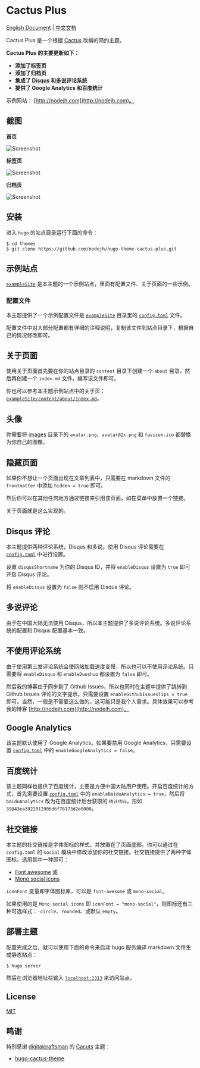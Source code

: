 # Cactus Plus


[English Document](https://github.com/nodejh/hugo-theme-cactus-plus/blob/master/README.md) | [中文文档](https://github.com/nodejh/hugo-theme-cactus-plus/blob/master/README_zh-cn.md)

Cactus Plus 是一个根据 [Cactus](https://github.com/digitalcraftsman/hugo-cactus-theme) 改编的简约主题。

**Cactus Plus 的主要更新如下：**

+ **添加了标签页**
+ **添加了归档页**
+ **集成了 [Disqus](https://disqus.com/) 和[多说](http://duoshuo.com/)评论系统**
+ **提供了 Google Analytics 和百度统计**

示例网站： [http://nodejh.com](http://nodejh.com)。


## 截图

**首页**

![Screenshot](https://github.com/nodejh/hugo-theme-cactus-plus/blob/master/images/screenshot.png)

**标签页**

![Screenshot](https://github.com/nodejh/hugo-theme-cactus-plus/blob/master/images/tags.png)

**归档页**

![Screenshot](https://github.com/nodejh/hugo-theme-cactus-plus/blob/master/images/archive.png)

## 安装

进入 `hugo` 的站点目录运行下面的命令：

```
$ cd themes
$ git clone https://github.com/nodejh/hugo-theme-cactus-plus.git
```


## 示例站点

[`exampleSite`](https://github.com/nodejh/hugo-theme-cactus-plus/tree/master/exampleSite) 是本主题的一个示例站点，里面有配置文件、关于页面的一些示例。


### 配置文件

本主题提供了一个示例配置文件是 [`exampleSite`](https://github.com/nodejh/hugo-theme-cactus-plus/tree/master/exampleSite) 目录里的 [`config.toml`](https://github.com/nodejh/hugo-theme-cactus-plus/blob/master/exampleSite/config.toml) 文件。

配置文件中对大部分配置都有详细的注释说明，复制该文件到站点目录下，根据自己的情况修改即可。


## 关于页面

使用关于页面首先要在你的站点目录的 `content` 目录下创建一个 `about` 目录，然后再创建一个 `index.md` 文件，编写该文件即可。

你也可以参考本主题示例站点中的关于页：[`exampleSite/content/about/index.md`](https://github.com/nodejh/hugo-theme-cactus-plus/blob/master/exampleSite/content/about/index.md)。


## 头像

你需要将 [images](https://github.com/nodejh/hugo-theme-cactus-plus/blob/master/static/images/) 目录下的 `avatar.png`、`avatar@2x.png`  和 `favicon.ico` 都替换为你自己的图像。


## 隐藏页面

如果你不想让一个页面出现在文章列表中，只需要在 markdown 文件的 `frontmatter` 中添加 `hidden = true` 即可。

然后你可以在其他任何地方通过链接来引用该页面，如在菜单中放置一个链接。

关于页面就是这么实现的。


## Disqus 评论

本主题提供两种评论系统，Disqus 和多说。使用 Disqus 评论需要在 [`config.toml`](https://github.com/nodejh/hugo-theme-cactus-plus/blob/master/exampleSite/config.toml) 中进行设置。

设置 `disqusShortname` 为你的 Disqus ID，并将 `enableDisqus` 设置为 `true` 即可开启 Disqus 评论。

将 `enableDisqus` 设置为 `false` 则不启用 Disqus 评论。


## 多说评论

由于在中国大陆无法使用 Disqus，所以本主题提供了多说评论系统。多说评论系统的配置和 Disqus 配置基本一致。


## 不使用评论系统

由于使用第三发评论系统会使网站加载速度变慢，所以也可以不使用评论系统。只需要将 `enableDisqus` 和 `enableDuoshuo` 都设置为 `false` 即可。

然后我的博客由于同步到了 Github Issues，所以也同时在主题中提供了跳转到 Github Issues 评论的文字提示。只需要设置 `enableGithubIssuesTips = true` 即可。当然，一般是不需要这么做的，这可能只是我个人需求。具体效果可以参考我的博客 [http://nodejh.com](http://nodejh.com)。


## Google Analytics

该主题默认使用了 Google Analytics。如果要禁用 Google Analytics，只需要设置 [`config.toml`](https://github.com/nodejh/hugo-theme-cactus-plus/blob/master/exampleSite/config.toml) 中的 `enableGoogleAnalytics = false`。

## 百度统计

该主题同样也提供了百度统计，主要是方便中国大陆用户使用。开启百度统计的方式，首先需要设置 [`config.toml`](https://github.com/nodejh/hugo-theme-cactus-plus/blob/master/exampleSite/config.toml) 中的 `enableBaiduAnalytics = true`，然后将 `baiduAnalytics` 改为在百度统计后台获取的 `统计代码`，形如 `39843ea392201290bd6f76173d2e0000`。


## 社交链接

本主题的社交链接是字体图标的样式，并放置在了页面底部。你可以通过在 `config.toml` 的 `social` 模块中修改添加你的社交链接。社交链接提供了两种字体图标，选用其中一种即可：

- [Font awesome](https://fortawesome.github.io/Font-Awesome/) 或
- [Mono social icons](https://github.com/drinchev/monosocialiconsfont)

`iconFont` 变量即字体图标库，可以是 `font-awesome` 或 `mono-social`。

如果使用的是 `Mono social icons` 即 `iconFont = "mono-social"`，则图标还有三种可选样式：`-circle`、`rounded`、或默认 `empty`。


## 部署主题

配置完成之后，就可以使用下面的命令来启动 hugo 服务编译 markdown 文件生成静态站点：

```
$ hugo server
```

然后在浏览器地址栏输入 [`localhost:1313`](http://localhost:1313) 来访问站点。


## License

[MIT](https://github.com/nodejh/hugo-theme-cactus-plus/blob/master/LICENSE.md)

## 鸣谢

特别感谢 [digitalcraftsman](https://github.com/digitalcraftsman) 的 [Cacuts](https://github.com/digitalcraftsman/hugo-cactus-theme) 主题：

- [hugo-cactus-theme](https://github.com/digitalcraftsman/hugo-cactus-theme)
